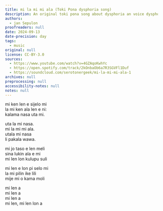 ```yaml
---
title: mi la mi mi ala (Toki Pona dysphoria song)
description: An original toki pona song about dysphoria an voice dysphoria
authors:
  - jan Sepulon
proofreaders: null
date: 2024-09-13
date-precision: day
tags:
  - music
original: null
license: CC-BY-3.0
sources:
  - https://www.youtube.com/watch?v=4GZAqoKwhYc
  - https://open.spotify.com/track/2kOnbaOb6a7R3SGVFl1Duf
  - https://soundcloud.com/serotonergeek/mi-la-mi-mi-ala-1
archives: null
preprocessing: null
accessibility-notes: null
notes: null
---
```


mi ken len e sijelo mi  
la mi ken ala len e ni:  
kalama nasa uta mi.

uta la mi nasa.  
mi la mi mi ala.  
utala mi nasa  
li pakala wawa.

mi jo taso e len meli  
sina lukin ala e mi  
mi len lon kulupu suli

mi len e lon pi selo mi  
la mi pilin ike lili  
mije mi o kama moli

mi len a  
mi len a  
mi len a  
mi len, mi len lon a
